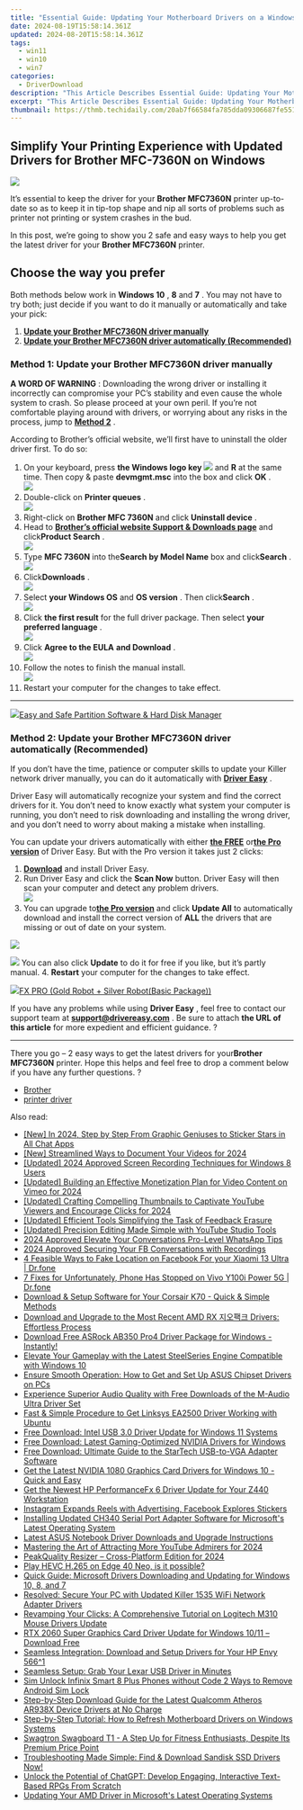 ```yaml
---
title: "Essential Guide: Updating Your Motherboard Drivers on a Windows PC"
date: 2024-08-19T15:58:14.361Z
updated: 2024-08-20T15:58:14.361Z
tags:
  - win11
  - win10
  - win7
categories:
  - DriverDownload
description: "This Article Describes Essential Guide: Updating Your Motherboard Drivers on a Windows PC"
excerpt: "This Article Describes Essential Guide: Updating Your Motherboard Drivers on a Windows PC"
thumbnail: https://thmb.techidaily.com/20ab7f66584fa785dda09306687fe5514b5df7248e5883b6a60111ac7e9c70d6.jpg
---
```


## Simplify Your Printing Experience with Updated Drivers for Brother MFC-7360N on Windows

![](https://images.drivereasy.com/wp-content/uploads/2018/08/img_5b860d7154ba4.jpg)

 It’s essential to keep the driver for your **Brother MFC7360N** printer up-to-date so as to keep it in tip-top shape and nip all sorts of problems such as printer not printing or system crashes in the bud.

 In this post, we’re going to show you 2 safe and easy ways to help you get the latest driver for your **Brother MFC7360N** printer.

## Choose the way you prefer

 Both methods below work in **Windows 10** , **8** and **7** . You may not have to try both; just decide if you want to do it manually or automatically and take your pick:

1. [**Update your Brother MFC7360N driver manually**](https://tools.techidaily.com/drivereasy/download/)
2. [**Update your Brother MFC7360N driver automatically (Recommended)**](https://tools.techidaily.com/drivereasy/download/)

### Method 1: Update your Brother MFC7360N driver manually

**A WORD OF WARNING** : Downloading the wrong driver or installing it incorrectly can compromise your PC’s stability and even cause the whole system to crash. So please proceed at your own peril. If you’re not comfortable playing around with drivers, or worrying about any risks in the process, jump to [**Method 2**](https://tools.techidaily.com/drivereasy/download/) .

 According to Brother’s official website, we’ll first have to uninstall the older driver first. To do so:

1. On your keyboard, press   **the Windows logo key  ![](https://images.drivereasy.com/wp-content/uploads/2018/04/img_5ae0331bc08e4.png)**  and **R**  at the same time. Then copy & paste **devmgmt.msc** into the box and click   **OK**  .  
![](https://images.drivereasy.com/wp-content/uploads/2018/05/img_5afb9c1b96ba9.png)
2. Double-click on **Printer queues** .  
![](https://images.drivereasy.com/wp-content/uploads/2018/06/img_5b1a5b86a48f2.jpg)
3. Right-click on **Brother MFC 7360N** and click **Uninstall device** .
4. Head to **[Brother’s official website Support & Downloads page](http://support.brother.com/g/b/countrytop.aspx?c=us&lang=en)**  and click**Product Search** .  
![](https://images.drivereasy.com/wp-content/uploads/2018/09/img_5b91f9dbc2b1f.jpg)
5. Type **MFC 7360N** into the**Search by Model Name** box and click**Search** .  
![](https://images.drivereasy.com/wp-content/uploads/2018/09/img_5b92163d78f96.jpg)
6. Click**Downloads** .  
![](https://images.drivereasy.com/wp-content/uploads/2018/09/img_5b92169633e75.jpg)
7. Select **your Windows OS**   and **OS version** . Then click**Search** .  
![](https://images.drivereasy.com/wp-content/uploads/2018/09/img_5b921713414d6.jpg)
8. Click **the first result**   for the full driver package. Then select **your preferred language** .  
![](https://images.drivereasy.com/wp-content/uploads/2018/08/img_5b8613a0a97a4.jpg)
9. Click **Agree to the EULA**  **and Download** .  
![](https://images.drivereasy.com/wp-content/uploads/2018/08/img_5b8613f9ec314.jpg)
10. Follow the notes to finish the manual install.  
![](https://images.drivereasy.com/wp-content/uploads/2018/08/img_5b861455df55e.jpg)
11. Restart your computer for the changes to take effect.

---

<!-- affiliate ads begin -->
<a href="https://secure.2checkout.com/order/checkout.php?PRODS=22741618&QTY=1&AFFILIATE=108875&CART=1"><img src="https://www.diskpart.com/resource/images/index/dp-index-img-banner-people@2x.png" border="0">Easy and Safe Partition Software & Hard Disk Manager</a>
<!-- affiliate ads end -->
### Method 2: Update your Brother MFC7360N driver automatically (Recommended)

 If you don’t have the time, patience or computer skills to update your Killer network  driver manually, you can do it automatically with **[Driver Easy](https://tools.techidaily.com/drivereasy/download/)**  .

 Driver Easy will automatically recognize your system and find the correct drivers for it. You don’t need to know exactly what system your computer is running, you don’t need to risk downloading and installing the wrong driver, and you don’t need to worry about making a mistake when installing.

 You can update your drivers automatically with either **[the FREE](https://tools.techidaily.com/drivereasy/download/)**  or[**the Pro version**](https://tools.techidaily.com/drivereasy/download/) of Driver Easy. But with the Pro version it takes just 2 clicks:

1. **[Download](https://tools.techidaily.com/drivereasy/download/)**  and install Driver Easy.
2. Run Driver Easy and click the **Scan Now** button. Driver Easy will then scan your computer and detect any problem drivers.  
![](https://images.drivereasy.com/wp-content/uploads/2018/07/img_5b5aefd675a7c.jpg)
3. You can upgrade to[**the Pro version**](https://tools.techidaily.com/drivereasy/download/) and click **Update All** to automatically download and install the correct version of **ALL**  the drivers that are missing or out of date on your system.  
<!-- affiliate ads begin -->
<a href="https://store.advancedwebranking.com/order/checkout.php?PRODS=4715051&QTY=1&AFFILIATE=108875&CART=1"><img src="https://secure.avangate.com/images/merchant/14edc6ebfdae2e23bbed83d67f50e983/products/33_awr%20logo.png" border="0"></a>
<!-- affiliate ads end -->
![](https://images.drivereasy.com/wp-content/uploads/2018/09/img_5b92188ba032e.jpg) You can also click **Update** to do it for free if you like, but it’s partly manual.
4. **Restart**   your computer for the changes to take effect.
<!-- affiliate ads begin -->
<a href="https://secure.2checkout.com/order/checkout.php?PRODS=40085955&QTY=1&AFFILIATE=108875&CART=1"><img src="https://secure.avangate.com/images/merchant/f702defbc67edb455949f46babab0c18/products/2_logo9.png" border="0">FX PRO (Gold Robot + Silver Robot(Basic Package))</a>
<!-- affiliate ads end -->

 If you have any problems while using **Driver Easy** , feel free to contact our support team at **<support@drivereasy.com>** . Be sure to attach **the URL of this article**  for more expedient and efficient guidance. ?

---

 There you go – 2 easy ways to get the latest drivers for your**Brother MFC7360N**  printer. Hope this helps and feel free to drop a comment below if you have any further questions. ?

* [Brother](https://tools.techidaily.com/drivereasy/download/)
* [printer driver](https://tools.techidaily.com/drivereasy/download/)

<ins class="adsbygoogle"
     style="display:block"
     data-ad-format="autorelaxed"
     data-ad-client="ca-pub-7571918770474297"
     data-ad-slot="1223367746"></ins>



<ins class="adsbygoogle"
     style="display:block"
     data-ad-client="ca-pub-7571918770474297"
     data-ad-slot="8358498916"
     data-ad-format="auto"
     data-full-width-responsive="true"></ins>

<span class="atpl-alsoreadstyle">Also read:</span>
<div><ul>
<li><a href="https://article-files.techidaily.com/new-in-2024-step-by-step-from-graphic-geniuses-to-sticker-stars-in-all-chat-apps/"><u>[New] In 2024, Step by Step  From Graphic Geniuses to Sticker Stars in All Chat Apps</u></a></li>
<li><a href="https://screen-video-capture.techidaily.com/new-streamlined-ways-to-document-your-videos-for-2024/"><u>[New] Streamlined Ways to Document Your Videos for 2024</u></a></li>
<li><a href="https://remote-screen-capture.techidaily.com/updated-2024-approved-screen-recording-techniques-for-windows-8-users/"><u>[Updated] 2024 Approved  Screen Recording Techniques for Windows 8 Users</u></a></li>
<li><a href="https://vimeo-videos.techidaily.com/updated-building-an-effective-monetization-plan-for-video-content-on-vimeo-for-2024/"><u>[Updated] Building an Effective Monetization Plan for Video Content on Vimeo for 2024</u></a></li>
<li><a href="https://youtube-zero.techidaily.com/ed-crafting-compelling-thumbnails-to-captivate-youtube-viewers-and-encourage-clicks-for-2024/"><u>[Updated] Crafting Compelling Thumbnails to Captivate YouTube Viewers and Encourage Clicks for 2024</u></a></li>
<li><a href="https://youtube-zero.techidaily.com/ed-efficient-tools-simplifying-the-task-of-feedback-erasure/"><u>[Updated] Efficient Tools  Simplifying the Task of Feedback Erasure</u></a></li>
<li><a href="https://facebook-record-videos.techidaily.com/updated-precision-editing-made-simple-with-youtube-studio-tools/"><u>[Updated] Precision Editing Made Simple with YouTube Studio Tools</u></a></li>
<li><a href="https://fox-friendly.techidaily.com/2024-approved-elevate-your-conversations-pro-level-whatsapp-tips/"><u>2024 Approved  Elevate Your Conversations  Pro-Level WhatsApp Tips</u></a></li>
<li><a href="https://remote-screen-capture.techidaily.com/2024-approved-securing-your-fb-conversations-with-recordings/"><u>2024 Approved  Securing Your FB Conversations with Recordings</u></a></li>
<li><a href="https://location-social.techidaily.com/4-feasible-ways-to-fake-location-on-facebook-for-your-xiaomi-13-ultra-drfone-by-drfone-virtual-android/"><u>4 Feasible Ways to Fake Location on Facebook For your Xiaomi 13 Ultra | Dr.fone</u></a></li>
<li><a href="https://howto.techidaily.com/7-fixes-for-unfortunately-phone-has-stopped-on-vivo-y100i-power-5g-drfone-by-drfone-fix-android-problems-fix-android-problems/"><u>7 Fixes for Unfortunately, Phone Has Stopped on Vivo Y100i Power 5G | Dr.fone</u></a></li>
<li><a href="https://driver-download.techidaily.com/download-and-setup-software-for-your-corsair-k70-quick-and-simple-methods/"><u>Download & Setup Software for Your Corsair K70 - Quick & Simple Methods</u></a></li>
<li><a href="https://driver-download.techidaily.com/download-and-upgrade-to-the-most-recent-amd-rx-drivers-effortless-process/"><u>Download and Upgrade to the Most Recent AMD RX 지오팩크 Drivers: Effortless Process</u></a></li>
<li><a href="https://driver-download.techidaily.com/1722971737599-download-free-asrock-ab350-pro4-driver-package-for-windows-instantly/"><u>Download Free ASRock AB350 Pro4 Driver Package for Windows - Instantly!</u></a></li>
<li><a href="https://driver-download.techidaily.com/elevate-your-gameplay-with-the-latest-steelseries-engine-compatible-with-windows-10/"><u>Elevate Your Gameplay with the Latest SteelSeries Engine Compatible with Windows 10</u></a></li>
<li><a href="https://driver-download.techidaily.com/ensure-smooth-operation-how-to-get-and-set-up-asus-chipset-drivers-on-pcs/"><u>Ensure Smooth Operation: How to Get and Set Up ASUS Chipset Drivers on PCs</u></a></li>
<li><a href="https://driver-download.techidaily.com/experience-superior-audio-quality-with-free-downloads-of-the-m-audio-ultra-driver-set/"><u>Experience Superior Audio Quality with Free Downloads of the M-Audio Ultra Driver Set</u></a></li>
<li><a href="https://driver-download.techidaily.com/fast-and-simple-procedure-to-get-linksys-ea2500-driver-working-with-ubuntu/"><u>Fast & Simple Procedure to Get Linksys EA2500 Driver Working with Ubuntu</u></a></li>
<li><a href="https://driver-download.techidaily.com/free-download-intel-usb-30-driver-update-for-windows-11-systems/"><u>Free Download: Intel USB 3.0 Driver Update for Windows 11 Systems</u></a></li>
<li><a href="https://driver-download.techidaily.com/free-download-latest-gaming-optimized-nvidia-drivers-for-windows/"><u>Free Download: Latest Gaming-Optimized NVIDIA Drivers for Windows</u></a></li>
<li><a href="https://driver-download.techidaily.com/free-download-ultimate-guide-to-the-startech-usb-to-vga-adapter-software/"><u>Free Download: Ultimate Guide to the StarTech USB-to-VGA Adapter Software</u></a></li>
<li><a href="https://driver-download.techidaily.com/get-the-latest-nvidia-1080-graphics-card-drivers-for-windows-10-quick-and-easy/"><u>Get the Latest NVIDIA 1080 Graphics Card Drivers for Windows 10 - Quick and Easy</u></a></li>
<li><a href="https://driver-download.techidaily.com/get-the-newest-hp-performancefx-6-driver-update-for-your-z440-workstation/"><u>Get the Newest HP PerformanceFx 6 Driver Update for Your Z440 Workstation</u></a></li>
<li><a href="https://facebook.techidaily.com/instagram-expands-reels-with-advertising-facebook-explores-stickers/"><u>Instagram Expands Reels with Advertising, Facebook Explores Stickers</u></a></li>
<li><a href="https://driver-download.techidaily.com/installing-updated-ch340-serial-port-adapter-software-for-microsofts-latest-operating-system/"><u>Installing Updated CH340 Serial Port Adapter Software for Microsoft's Latest Operating System</u></a></li>
<li><a href="https://driver-download.techidaily.com/latest-asus-notebook-driver-downloads-and-upgrade-instructions/"><u>Latest ASUS Notebook Driver Downloads and Upgrade Instructions</u></a></li>
<li><a href="https://extra-skills.techidaily.com/mastering-the-art-of-attracting-more-youtube-admirers-for-2024/"><u>Mastering the Art of Attracting More YouTube Admirers for 2024</u></a></li>
<li><a href="https://extra-approaches.techidaily.com/peakquality-resizer-cross-platform-edition-for-2024/"><u>PeakQuality Resizer – Cross-Platform Edition for 2024</u></a></li>
<li><a href="https://review-topics.techidaily.com/play-hevc-h-265-on-edge-40-neo-is-it-possible-by-aiseesoft-video-converter-play-hevc-video-on-android/"><u>Play HEVC H.265 on Edge 40 Neo, is it possible?</u></a></li>
<li><a href="https://driver-download.techidaily.com/quick-guide-microsoft-drivers-downloading-and-updating-for-windows-10-8-and-7/"><u>Quick Guide: Microsoft Drivers Downloading and Updating for Windows 10, 8, and 7</u></a></li>
<li><a href="https://driver-download.techidaily.com/resolved-secure-your-pc-with-updated-killer-1535-wifi-network-adapter-drivers/"><u>Resolved: Secure Your PC with Updated Killer 1535 WiFi Network Adapter Drivers</u></a></li>
<li><a href="https://hardware-help.techidaily.com/revamping-your-clicks-a-comprehensive-tutorial-on-logitech-m310-mouse-drivers-update/"><u>Revamping Your Clicks: A Comprehensive Tutorial on Logitech M310 Mouse Drivers Update</u></a></li>
<li><a href="https://driver-download.techidaily.com/rtx-2060-super-graphics-card-driver-update-for-windows-1011-download-free/"><u>RTX 2060 Super Graphics Card Driver Update for Windows 10/11 – Download Free</u></a></li>
<li><a href="https://driver-download.techidaily.com/seamless-integration-download-and-setup-drivers-for-your-hp-envy-5661/"><u>Seamless Integration: Download and Setup Drivers for Your HP Envy 566^1</u></a></li>
<li><a href="https://driver-download.techidaily.com/seamless-setup-grab-your-lexar-usb-driver-in-minutes/"><u>Seamless Setup: Grab Your Lexar USB Driver in Minutes</u></a></li>
<li><a href="https://sim-unlock.techidaily.com/sim-unlock-infinix-smart-8-plus-phones-without-code-2-ways-to-remove-android-sim-lock-by-drfone-android/"><u>Sim Unlock Infinix Smart 8 Plus Phones without Code 2 Ways to Remove Android Sim Lock</u></a></li>
<li><a href="https://driver-download.techidaily.com/step-by-step-download-guide-for-the-latest-qualcomm-atheros-ar938x-device-drivers-at-no-charge/"><u>Step-by-Step Download Guide for the Latest Qualcomm Atheros AR938X Device Drivers at No Charge</u></a></li>
<li><a href="https://driver-download.techidaily.com/step-by-step-tutorial-how-to-refresh-motherboard-drivers-on-windows-systems/"><u>Step-by-Step Tutorial: How to Refresh Motherboard Drivers on Windows Systems</u></a></li>
<li><a href="https://buynow-tips.techidaily.com/swagtron-swagboard-t1-a-step-up-for-fitness-enthusiasts-despite-its-premium-price-point/"><u>Swagtron Swagboard T1 - A Step Up for Fitness Enthusiasts, Despite Its Premium Price Point</u></a></li>
<li><a href="https://driver-download.techidaily.com/1722978772885-troubleshooting-made-simple-find-and-download-sandisk-ssd-drivers-now/"><u>Troubleshooting Made Simple: Find & Download Sandisk SSD Drivers Now!</u></a></li>
<li><a href="https://tech-revival.techidaily.com/unlock-the-potential-of-chatgpt-develop-engaging-interactive-text-based-rpgs-from-scratch/"><u>Unlock the Potential of ChatGPT: Develop Engaging, Interactive Text-Based RPGs From Scratch</u></a></li>
<li><a href="https://driver-download.techidaily.com/updating-your-amd-driver-in-microsofts-latest-operating-systems/"><u>Updating Your AMD Driver in Microsoft's Latest Operating Systems</u></a></li>
</ul></div>
